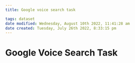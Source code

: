 ```yaml
---
title: Google voice search task

tags: dataset 
date modified: Wednesday, August 10th 2022, 11:41:28 am
date created: Tuesday, July 26th 2022, 8:33:15 pm
---
```


# Google Voice Search Task

